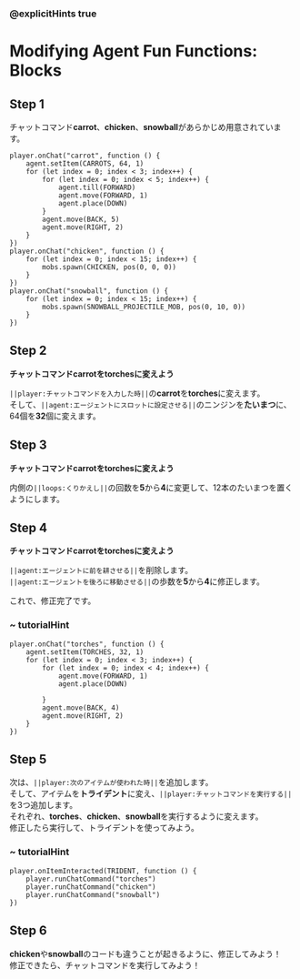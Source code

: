 ### @explicitHints true

# Modifying Agent Fun Functions: Blocks

## Step 1
チャットコマンド**carrot**、**chicken**、**snowball**があらかじめ用意されています。

```template
player.onChat("carrot", function () {
    agent.setItem(CARROTS, 64, 1)
    for (let index = 0; index < 3; index++) {
        for (let index = 0; index < 5; index++) {
            agent.till(FORWARD)
            agent.move(FORWARD, 1)
            agent.place(DOWN)
        }
        agent.move(BACK, 5)
        agent.move(RIGHT, 2)
    }
})
player.onChat("chicken", function () {
    for (let index = 0; index < 15; index++) {
        mobs.spawn(CHICKEN, pos(0, 0, 0))
    }
})
player.onChat("snowball", function () {
    for (let index = 0; index < 15; index++) {
        mobs.spawn(SNOWBALL_PROJECTILE_MOB, pos(0, 10, 0))
    }
})
```

## Step 2
**チャットコマンドcarrotをtorchesに変えよう**

``||player:チャットコマンドを入力した時||``の**carrot**を**torches**に変えます。  
そして、``||agent:エージェントにスロットに設定させる||``のニンジンを**たいまつ**に、64個を**32**個に変えます。

## Step 3
**チャットコマンドcarrotをtorchesに変えよう**

内側の``||loops:くりかえし||``の回数を**5**から**4**に変更して、12本のたいまつを置くようにします。  

## Step 4
**チャットコマンドcarrotをtorchesに変えよう**

``||agent:エージェントに前を耕させる||``を削除します。  
``||agent:エージェントを後ろに移動させる||``の歩数を**5**から**4**に修正します。

これで、修正完了です。

### ~ tutorialHint

```blocks
player.onChat("torches", function () {
    agent.setItem(TORCHES, 32, 1)
    for (let index = 0; index < 3; index++) {
        for (let index = 0; index < 4; index++) {
            agent.move(FORWARD, 1)
            agent.place(DOWN)    	

        }
        agent.move(BACK, 4)
        agent.move(RIGHT, 2)
    }
})
```

## Step 5
次は、``||player:次のアイテムが使われた時||``を追加します。  
そして、アイテムを**トライデント**に変え、``||player:チャットコマンドを実行する||``を3つ追加します。  
それぞれ、**torches**、**chicken**、**snowball**を実行するように変えます。  
修正したら実行して、トライデントを使ってみよう。

### ~ tutorialHint

```blocks
player.onItemInteracted(TRIDENT, function () { 
    player.runChatCommand("torches") 
    player.runChatCommand("chicken") 
    player.runChatCommand("snowball") 
})
```
## Step 6
**chicken**や**snowball**のコードも違うことが起きるように、修正してみよう！   
修正できたら、チャットコマンドを実行してみよう！

